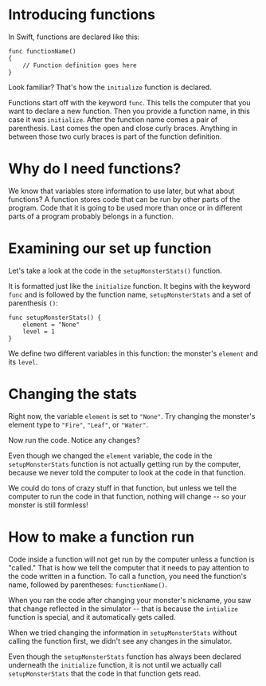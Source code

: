 Introducing functions
=====================
In Swift, functions are declared like this:

	func functionName()
	{
		// Function definition goes here
	}

Look familiar? That's how the ```initialize``` function is declared.

Functions start off with the keyword ```func```. This tells the computer that you want to declare a new function. Then you provide a function name, in this case it was ```initialize```. After the function name comes a pair of parenthesis. Last comes the open and close curly braces. Anything in between those two curly braces is part of the function definition.

Why do I need functions?
========================
We know that variables store information to use later, but what about functions? A function stores code that can be run by other parts of the program. Code that it is going to be used more than once or in different parts of a program probably belongs in a function. <!-- We set our ```element``` and ```level``` variables in a function because the game tries to call the ```addToBattle``` function when it starts to set up your monster. -->


Examining our set up function
=======================
Let's take a look at the code in the ```setupMonsterStats()``` function.

It is formatted just like the ```initialize``` function. It begins with the keyword ```func``` and is followed by the function name, ```setupMonsterStats``` and a set of parenthesis ```()```:

    func setupMonsterStats() {
        element = "None"
        level = 1
    }
We define two different variables in this function: the monster's ```element``` and its ```level```.

Changing the stats
=====================
Right now, the variable ```element``` is set to ```"None"```. Try changing the monster's element type to ```"Fire"```, ```"Leaf"```, or ```"Water"```. 

Now run the code. Notice any changes?

Even though we changed the ```element``` variable, the code in the ```setupMonsterStats``` function is not actually getting run by the computer, because we never told the computer to look at the code in that function. 

We could do tons of crazy stuff in that function, but unless we tell the computer to run the code in that function, nothing will change -- so your monster is still formless!


How to make a function run
===============

Code inside a function will not get run by the computer unless a function is "called." That is how we tell the computer that it needs to pay attention to the code written in a function. To call a function, you need the function's name, followed by parentheses: ```functionName()```.

When you ran the code after changing your monster's nickname, you saw that change reflected in the simulator -- that is because the ```intialize``` function is special, and it automatically gets called. 

When we tried changing the information in ```setupMonsterStats``` without calling the function first, we didn't see any changes in the simulator. 

Even though the ```setupMonsterStats``` function has always been declared underneath the ```initialize``` function, it is not until we actually call ```setupMonsterStats``` that the code in that function gets read.